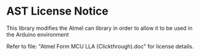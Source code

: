 AST License Notice
===================================

This library modifies the Atmel can library in order to allow it to be used in the Arduino environment

Refer to file: "Atmel Form MCU LLA (Clickthrough).doc" for license details.